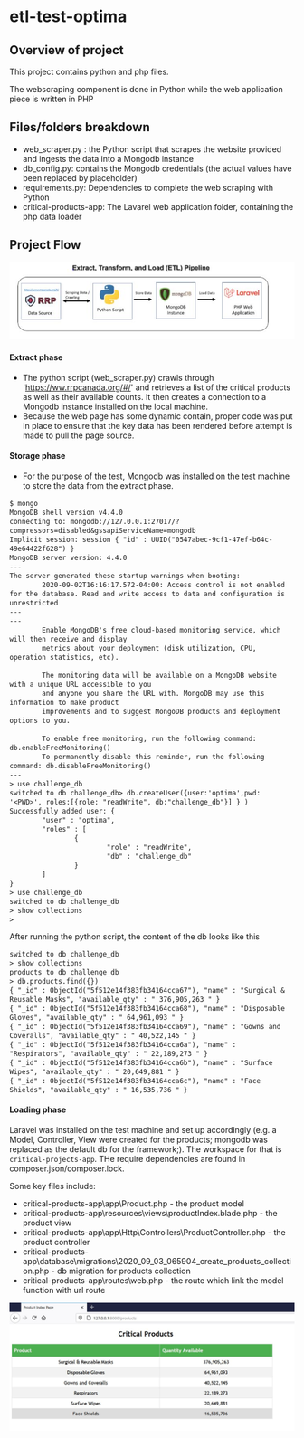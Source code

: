 # etl-test-optima
## Overview of project
This project contains python and php files.

The webscraping component is done in Python while the web application piece is written in PHP

## Files/folders breakdown

-  web_scraper.py :  the Python script that scrapes the website provided and ingests the data into a Mongodb instance
-  db_config.py: contains the Mongodb credentials (the actual values have been replaced by placeholder)
-  requirements.py:  Dependencies to complete the web scraping with Python
-  critical-products-app:  The Lavarel web application folder, containing the  php data loader

## Project Flow
<img src="https://github.com/franklin-dunamisIT/etl-test-optima/blob/master/images/ETL%20Optima%20image.JPG"/>

#### Extract phase
- The python script (web_scraper.py) crawls through 'https://ww.rrpcanada.org/#/' and retrieves a list of the critical products as well as their available counts. It then creates a connection to a Mongodb instance installed on the local machine. 
- Because the web page has some dynamic contain, proper code was put in place to ensure that the key data has been rendered before attempt is made to pull the page source.

#### Storage phase
- For the purpose of the test, Mongodb was installed on the test machine to store the data from the extract phase. 
```
$ mongo
MongoDB shell version v4.4.0
connecting to: mongodb://127.0.0.1:27017/?compressors=disabled&gssapiServiceName=mongodb
Implicit session: session { "id" : UUID("0547abec-9cf1-47ef-b64c-49e64422f628") }
MongoDB server version: 4.4.0
---
The server generated these startup warnings when booting:
        2020-09-02T16:16:17.572-04:00: Access control is not enabled for the database. Read and write access to data and configuration is unrestricted
---
---
        Enable MongoDB's free cloud-based monitoring service, which will then receive and display
        metrics about your deployment (disk utilization, CPU, operation statistics, etc).

        The monitoring data will be available on a MongoDB website with a unique URL accessible to you
        and anyone you share the URL with. MongoDB may use this information to make product
        improvements and to suggest MongoDB products and deployment options to you.

        To enable free monitoring, run the following command: db.enableFreeMonitoring()
        To permanently disable this reminder, run the following command: db.disableFreeMonitoring()
---
> use challenge_db
switched to db challenge_db> db.createUser({user:'optima',pwd: '<PWD>', roles:[{role: "readWrite", db:"challenge_db"}] } )
Successfully added user: {
        "user" : "optima",
        "roles" : [
                {
                        "role" : "readWrite",
                        "db" : "challenge_db"
                }
        ]
}
> use challenge_db
switched to db challenge_db
> show collections
>

```

After running the python script, the content of the db looks like this
```
switched to db challenge_db
> show collections
products to db challenge_db
> db.products.find({})
{ "_id" : ObjectId("5f512e14f383fb34164cca67"), "name" : "Surgical & Reusable Masks", "available_qty" : " 376,905,263 " }
{ "_id" : ObjectId("5f512e14f383fb34164cca68"), "name" : "Disposable Gloves", "available_qty" : " 64,961,093 " }
{ "_id" : ObjectId("5f512e14f383fb34164cca69"), "name" : "Gowns and Coveralls", "available_qty" : " 40,522,145 " }
{ "_id" : ObjectId("5f512e14f383fb34164cca6a"), "name" : "Respirators", "available_qty" : " 22,189,273 " }
{ "_id" : ObjectId("5f512e14f383fb34164cca6b"), "name" : "Surface Wipes", "available_qty" : " 20,649,881 " }
{ "_id" : ObjectId("5f512e14f383fb34164cca6c"), "name" : "Face Shields", "available_qty" : " 16,535,736 " }
```

#### Loading phase
Laravel was installed on the test machine and set up accordingly (e.g. a Model, Controller, View were created for the products; mongodb was replaced as the default db for the framework;). The workspace for that is `critical-projects-app`. THe require dependencies are found in composer.json/composer.lock. 

Some key files include:
- critical-products-app\app\Product.php - the product model
- critical-products-app\resources\views\productIndex.blade.php - the product view
- critical-products-app\app\Http\Controllers\ProductController.php -  the product controller
- critical-products-app\database\migrations\2020_09_03_065904_create_products_collection.php - db migration for products collection
- critical-products-app\routes\web.php -  the route which link the model function with url route


<img src="https://github.com/franklin-dunamisIT/etl-test-optima/blob/master/images/critical%20products%20img.JPG"/>


